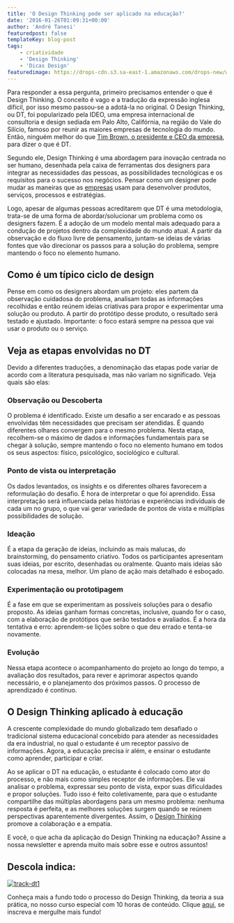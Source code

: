 ```yaml
---
title: 'O Design Thinking pode ser aplicado na educação?'
date: '2016-01-26T01:09:31+00:00'
author: 'André Tanesi'
featuredpost: false
templateKey: blog-post
tags:
    - criatividade
    - 'Design Thinking'
    - 'Dicas Design'
featuredimage: https://drops-cdn.s3.sa-east-1.amazonaws.com/drops-new/wp-content/uploads/2016/01/26010931/dteducacao-e1453905315141-150x150.png
---
```

Para responder a essa pergunta, primeiro precisamos entender o que é Design Thinking. O conceito é vago e a tradução da expressão inglesa difícil, por isso mesmo passou-se a adotá-la no original. O Design Thinking, ou DT, foi popularizado pela IDEO, uma empresa internacional de consultoria e design sediada em Palo Alto, Califórnia, na região do Vale do Silício, famoso por reunir as maiores empresas de tecnologia do mundo. Então, ninguém melhor do que [<u>Tim Brown, o presidente e CEO da empresa</u>](https://www.ideo.com/about/), para dizer o que é DT.

Segundo ele, Design Thinking é uma abordagem para inovação centrada no ser humano, desenhada pela caixa de ferramentas dos designers para integrar as necessidades das pessoas, as possibilidades tecnológicas e os requisitos para o sucesso nos negócios. Pensar como um designer pode mudar as maneiras que as [<u>empresas</u>](http://www.descola.org/para-empresas) usam para desenvolver produtos, serviços, processos e estratégias.

Logo, apesar de algumas pessoas acreditarem que DT é uma metodologia, trata-se de uma forma de abordar/solucionar um problema como os designers fazem. É a adoção de um modelo mental mais adequado para a condução de projetos dentro da complexidade do mundo atual. A partir da observação e do fluxo livre de pensamento, juntam-se ideias de várias fontes que vão direcionar os passos para a solução do problema, sempre mantendo o foco no elemento humano.

Como é um típico ciclo de design
--------------------------------

Pense em como os designers abordam um projeto: eles partem da observação cuidadosa do problema, analisam todas as informações recolhidas e então reúnem ideias criativas para propor e experimentar uma solução ou produto. A partir do protótipo desse produto, o resultado será testado e ajustado. Importante: o foco estará sempre na pessoa que vai usar o produto ou o serviço.

Veja as etapas envolvidas no DT
-------------------------------

Devido a diferentes traduções, a denominação das etapas pode variar de acordo com a literatura pesquisada, mas não variam no significado. Veja quais são elas:

### Observação ou Descoberta

O problema é identificado. Existe um desafio a ser encarado e as pessoas envolvidas têm necessidades que precisam ser atendidas. É quando diferentes olhares convergem para o mesmo problema. Nesta etapa, recolhem-se o máximo de dados e informações fundamentais para se chegar à solução, sempre mantendo o foco no elemento humano em todos os seus aspectos: físico, psicológico, sociológico e cultural.

### Ponto de vista ou interpretação

Os dados levantados, os insights e os diferentes olhares favorecem a reformulação do desafio. É hora de interpretar o que foi aprendido. Essa interpretação será influenciada pelas histórias e experiências individuais de cada um no grupo, o que vai gerar variedade de pontos de vista e múltiplas possibilidades de solução.

### Ideação

É a etapa da geração de ideias, incluindo as mais malucas, do brainstorming, do pensamento criativo. Todos os participantes apresentam suas ideias, por escrito, desenhadas ou oralmente. Quanto mais ideias são colocadas na mesa, melhor. Um plano de ação mais detalhado é esboçado.

### Experimentação ou prototipagem

É a fase em que se experimentam as possíveis soluções para o desafio proposto. As ideias ganham formas concretas, inclusive, quando for o caso, com a elaboração de protótipos que serão testados e avaliados. É a hora da tentativa e erro: aprendem-se lições sobre o que deu errado e tenta-se novamente.

### Evolução

Nessa etapa acontece o acompanhamento do projeto ao longo do tempo, a avaliação dos resultados, para rever e aprimorar aspectos quando necessário, e o planejamento dos próximos passos. O processo de aprendizado é contínuo.

O Design Thinking aplicado à educação
-------------------------------------

A crescente complexidade do mundo globalizado tem desafiado o tradicional sistema educacional concebido para atender as necessidades da era industrial, no qual o estudante é um receptor passivo de informações. Agora, a educação precisa ir além, e ensinar o estudante como aprender, participar e criar.

Ao se aplicar o DT na educação, o estudante é colocado como ator do processo, e não mais como simples receptor de informações. Ele vai analisar o problema, expressar seu ponto de vista, expor suas dificuldades e propor soluções. Tudo isso é feito coletivamente, para que o estudante compartilhe das múltiplas abordagens para um mesmo problema: nenhuma resposta é perfeita, e as melhores soluções surgem quando se reúnem perspectivas aparentemente divergentes. Assim, o [<u>Design Thinking</u>](http://www.descola.org/track/1/design-thinking) promove a colaboração e a empatia.

E você, o que acha da aplicação do Design Thinking na educação? Assine a nossa newsletter e aprenda muito mais sobre esse e outros assuntos!

Descola indica:
---------------

[![track-dt1](http://descola.org/drops/wp-content/uploads/2016/01/track-dt1-1024x500.jpg)](http://descola.org/track/1/design-thinking)

Conheça mais a fundo todo o processo do Design Thinking, da teoria a sua prática, no nosso curso especial com 10 horas de conteúdo. Clique [aqui](http://descola.org/track/1/design-thinking), se inscreva e mergulhe mais fundo!